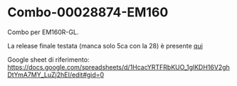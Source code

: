 # Combo-00028874-EM160
Combo per EM160R-GL. 

La release finale testata (manca solo 5ca con la 28) è presente [qui](https://github.com/1alessandro1/Combo-00028874-EM160/releases)

Google sheet di riferimento: https://docs.google.com/spreadsheets/d/1HcacYRTFRbKUO_1glKDH16V2ghDtYmA7MY_LuZj2hEI/edit#gid=0
